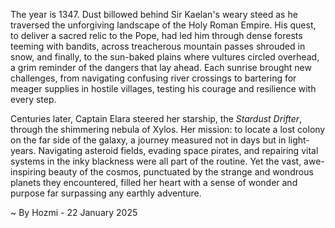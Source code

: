
The year is 1347.  Dust billowed behind Sir Kaelan's weary steed as he traversed the unforgiving landscape of the Holy Roman Empire.  His quest, to deliver a sacred relic to the Pope, had led him through dense forests teeming with bandits, across treacherous mountain passes shrouded in snow, and finally, to the sun-baked plains where vultures circled overhead, a grim reminder of the dangers that lay ahead.  Each sunrise brought new challenges, from navigating confusing river crossings to bartering for meager supplies in hostile villages, testing his courage and resilience with every step.

Centuries later, Captain Elara steered her starship, the *Stardust Drifter*, through the shimmering nebula of Xylos.  Her mission: to locate a lost colony on the far side of the galaxy, a journey measured not in days but in light-years. Navigating asteroid fields, evading space pirates, and repairing vital systems in the inky blackness were all part of the routine.  Yet the vast, awe-inspiring beauty of the cosmos, punctuated by the strange and wondrous planets they encountered, filled her heart with a sense of wonder and purpose far surpassing any earthly adventure.

~ By Hozmi - 22 January 2025
